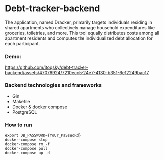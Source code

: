 # Debt-tracker-backend
The application, named Dracker, primarily targets individuals residing in shared apartments who collectively manage household expenditures like groceries, toiletries, and more. This tool equally distributes costs among all apartment residents and computes the individualized debt allocation for each participant.

### Demo:


https://github.com/itoqsky/debt-tracker-backend/assets/47076924/7210ecc5-24e7-4130-b351-6e12249bac17



### Backend technologies and frameworks
- Gin
- Makefile
- Docker & docker compose
- PostgreSQL

### How to run
```
export DB_PASSWORD={YoUr_PaSsWoRd}
docker-compose stop
docker-compose rm -f
docker-compose pull
docker-compose up -d
```
